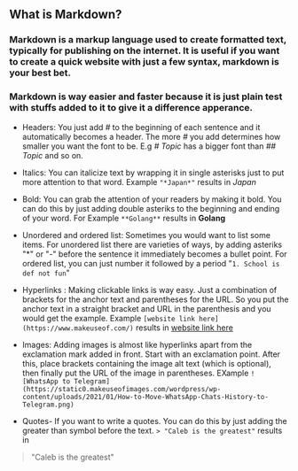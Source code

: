 ## What is Markdown?
### Markdown is a markup language used to create formatted text, typically for publishing on the internet. It is useful if you want to create a quick website with just a few syntax, markdown is your best bet.
### Markdown is way easier and faster because it is just plain test with stuffs added to it to give it a difference apperance.
- Headers: You just add *#* to the beginning of each sentence and it automatically becomes a header. The more *#* you add determines how smaller you want the font to be. E.g *# Topic* has a bigger font than *## Topic* and so on.

- Italics: You can italicize text by wrapping it in single asterisks just to put more attention to that word. Example `"*Japan*"` results in *Japan*

- Bold: You can grab the attention of your readers by making it bold. You can do this by just adding double asteriks to the beginning and ending of your word. For Example `**Golang**` results in **Golang**

- Unordered and ordered list: Sometimes you would want to list some items. For unordered list there are varieties of ways, by adding asteriks "*" or "-" before the sentence it immediately becomes a bullet point.
For ordered list, you can just number it followed by a period "`1. School is def not fun`"

- Hyperlinks : Making clickable links is way easy. Just a combination of brackets for the anchor text and parentheses for the URL. So you put the anchor text in a straight bracket and URL in the parenthesis and you would get the example. Example  `[website link here](https://www.makeuseof.com/)` results in [website link here](https://www.makeuseof.com/)

- Images: Adding images is almost like hyperlinks apart from the exclamation mark added in front. Start with an exclamation point. After this, place brackets containing the image alt text (which is optional), then finally put the URL of the image in parentheses. EXample `![WhatsApp to Telegram](https://static0.makeuseofimages.com/wordpress/wp-content/uploads/2021/01/How-to-Move-WhatsApp-Chats-History-to-Telegram.png)`

- Quotes- If you want to write a quotes. You can do this by just adding the greater than symbol before the text.
`> "Caleb is the greatest"` results in
> "Caleb is the greatest"



